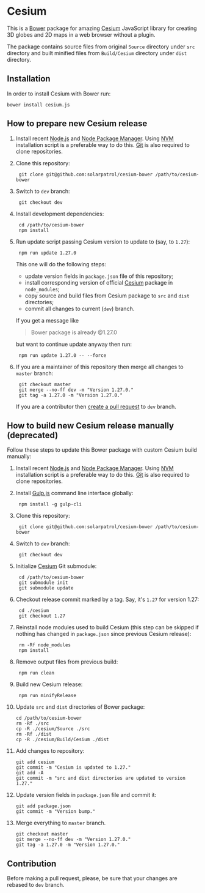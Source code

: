 # Cesium

This is a [Bower](http://bower.io/) package for amazing [Cesium](http://cesiumjs.org) JavaScript library
for creating 3D globes and 2D maps in a web browser without a plugin.

The package contains source files from original `Source` directory under `src` directory and built minified files
from `Build/Cesium` directory under `dist` directory.

## Installation

In order to install Cesium with Bower run:

    bower install cesium.js
    
## How to prepare new Cesium release    

1. Install recent [Node.js](https://nodejs.org/) and [Node Package Manager](https://npmjs.com/). Using
[NVM](https://github.com/creationix/nvm) installation script is a preferable way to do this. [Git](https://git-scm.com/)
is also required to clone repositories.

2. Clone this repository:

        git clone git@github.com:solarpatrol/cesium-bower /path/to/cesium-bower
        
3. Switch to `dev` branch:
                
        git checkout dev
        
4. Install development dependencies:

        cd /path/to/cesium-bower
        npm install
        
5. Run update script passing Cesium version to update to (say, to `1.27`):

        npm run update 1.27.0
        
    This one will do the following steps:
    
    - update version fields in `package.json` file of this repository;
    - install corresponding version of official [Cesium](https://www.npmjs.com/package/cesium) package in `node_modules`;
    - copy source and build files from Cesium package to `src` and `dist` directories;
    - commit all changes to current (`dev`) branch.
    
    If you get a message like
    
    > Bower package is already @1.27.0
    
    but want to continue update anyway then run:
     
        npm run update 1.27.0 -- --force
    
6. If you are a maintainer of this repository then merge all changes to `master` branch:

        git checkout master
        git merge --no-ff dev -m "Version 1.27.0."
        git tag -a 1.27.0 -m "Version 1.27.0."
        
    If you are a contributor then [create a pull request](https://github.com/solarpatrol/cesium-bower/pull/new/dev) to
    `dev` branch.
    
## How to build new Cesium release manually (deprecated)
    
Follow these steps to update this Bower package with custom Cesium build manually:
    
1. Install recent [Node.js](https://nodejs.org/) and [Node Package Manager](https://npmjs.com/). Using
[NVM](https://github.com/creationix/nvm) installation script is a preferable way to do this. [Git](https://git-scm.com/)
is also required to clone repositories.

2. Install [Gulp.js](http://gulpjs.com/) command line interface globally:

        npm install -g gulp-cli

3. Clone this repository:

        git clone git@github.com:solarpatrol/cesium-bower /path/to/cesium-bower
        
4. Switch to `dev` branch:
        
        git checkout dev

5. Initialize [Cesium](https://github.com/solarpatrol/cesium) Git submodule:

        cd /path/to/cesium-bower
        git submodule init
        git submodule update

6. Checkout release commit marked by a tag. Say, it's `1.27` for version 1.27:
        
        cd ./cesium
        git checkout 1.27
        
7. Reinstall node modules used to build Cesium (this step can be skipped if nothing has changed in `package.json`
since previous Cesium release):
        
        rm -Rf node_modules
        npm install
        
8. Remove output files from previous build:
        
        npm run clean
        
9. Build new Cesium release:
        
        npm run minifyRelease
        
10. Update `src` and `dist` directories of Bower package:
        
        cd /path/to/cesium-bower
        rm -Rf ./src
        cp -R ./cesium/Source ./src
        rm -Rf ./dist
        cp -R ./cesium/Build/Cesium ./dist
        
11. Add changes to repository:
        
        git add cesium
        git commit -m "Cesium is updated to 1.27."
        git add -A
        git commit -m "src and dist directories are updated to version 1.27."
        
12. Update version fields in `package.json` file and commit it:
         
        git add package.json
        git commit -m "Version bump."
             
13. Merge everything to `master` branch.

        git checkout master
        git merge --no-ff dev -m "Version 1.27.0."
        git tag -a 1.27.0 -m "Version 1.27.0."

## Contribution

Before making a pull request, please, be sure that your changes are rebased to `dev` branch.

